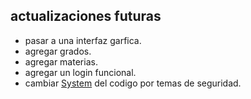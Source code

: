 ## actualizaciones futuras
- pasar a una interfaz garfica.
- agregar grados.
- agregar materias.
- agregar un login funcional.
- cambiar [System](https://cplusplus.com/articles/j3wTURfi/) del codigo por temas de seguridad.